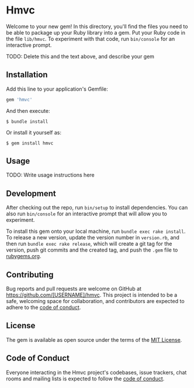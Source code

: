 # Hmvc

Welcome to your new gem! In this directory, you'll find the files you need to be able to package up your Ruby library into a gem. Put your Ruby code in the file `lib/hmvc`. To experiment with that code, run `bin/console` for an interactive prompt.

TODO: Delete this and the text above, and describe your gem

## Installation

Add this line to your application's Gemfile:

```ruby
gem 'hmvc'
```

And then execute:

    $ bundle install

Or install it yourself as:

    $ gem install hmvc

## Usage

TODO: Write usage instructions here

## Development

After checking out the repo, run `bin/setup` to install dependencies. You can also run `bin/console` for an interactive prompt that will allow you to experiment.

To install this gem onto your local machine, run `bundle exec rake install`. To release a new version, update the version number in `version.rb`, and then run `bundle exec rake release`, which will create a git tag for the version, push git commits and the created tag, and push the `.gem` file to [rubygems.org](https://rubygems.org).

## Contributing

Bug reports and pull requests are welcome on GitHub at https://github.com/[USERNAME]/hmvc. This project is intended to be a safe, welcoming space for collaboration, and contributors are expected to adhere to the [code of conduct](https://github.com/[USERNAME]/hmvc/blob/master/CODE_OF_CONDUCT.md).

## License

The gem is available as open source under the terms of the [MIT License](https://opensource.org/licenses/MIT).

## Code of Conduct

Everyone interacting in the Hmvc project's codebases, issue trackers, chat rooms and mailing lists is expected to follow the [code of conduct](https://github.com/[USERNAME]/hmvc/blob/master/CODE_OF_CONDUCT.md).
